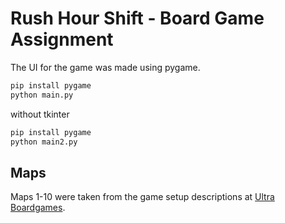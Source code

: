 # Rush Hour Shift - Board Game Assignment

The UI for the game was made using pygame.

```sh
pip install pygame
python main.py
```

without tkinter

```sh
pip install pygame
python main2.py
```

## Maps
Maps 1-10 were taken from the game setup descriptions at [Ultra Boardgames](https://www.ultraboardgames.com/rush-hour-shift/game-rules.php).
